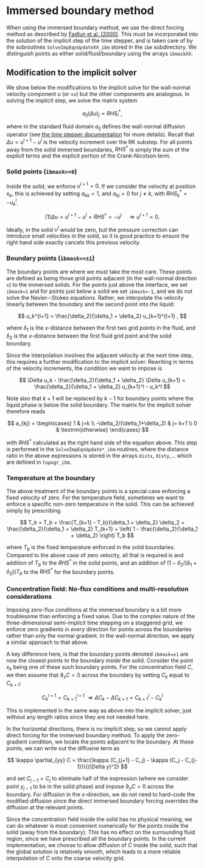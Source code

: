 # Immersed boundary method

When using the immersed boundary method, we use the direct forcing method as described by [Fadlun et al. (2000)](https://doi.org/10.1006/jcph.2000.6484).
This must be incorporated into the solution of the implicit step of the time stepper, and is taken care of by the subroutines `SolveImpEqnUpdateXX_ibm` stored in the `ibm` subdirectory.
We distinguish points as either solid/fluid/boundary using the arrays `ibmaskXX`.

## Modification to the implicit solver
We show below the modifications to the implicit solve for the wall-normal velocity component $u$ (or `vx`) but the other components are analogous.
In solving the implicit step, we solve the matrix system

$$
a_{ij} (\Delta u)_j = RHS^*_{i} ,
$$

where in the standard fluid domain $a_{ij}$ defines the wall-normal diffusion operator (see [the time stepper documentation](../numerics/#crank-nicolson-semi-implicit-diffusion) for more details).
Recall that $\Delta u = u^{l+1} - u^l$ is the velocity increment over the RK substep.
For all points away from the solid immersed boundaries, $RHS^*$ is simply the sum of the explicit terms and the explicit portion of the Crank-Nicolson term.

### Solid points (`ibmask==0`)

Inside the solid, we enforce $u^{l+1}=0$.
If we consider the velocity at position $x_k$, this is achieved by setting $a_{kk}=1$, and $a_{kj}=0$ for $j\neq k$, with $RHS^*_k=-u^l_k$.

$$
(1)\Delta u = u^{l+1} - u^l = RHS^* = -u^l \quad \Rightarrow u^{l+1}=0 .
$$

Ideally, in the solid $u^l$ would be zero, but the pressure correction can introduce small velocities in the solid, so it is good practice to ensure the right hand side exactly cancels this previous velocity.

### Boundary points (`ibmask==±1`)

The boundary points are where we must take the most care.
These points are defined as being those grid points adjacent (in the wall-normal direction `x`) to the immersed solids.
For the points just above the interface, we set `ibmask=1` and for points just below a solid we set `ibmask=-1`, and we do not solve the Navier--Stokes equations.
Rather, we interpolate the velocity linearly between the boundary and the second point into the liquid:

$$
u_k^{l+1} = \frac{\delta_2}{\delta_1 + \delta_2} u_{k+1}^{l+1} ,
$$

where $\delta_1$ is the $x$-distance between the first two grid points in the fluid, and $\delta_2$ is the $x$-distance between the first fluid grid point and the solid boundary.

Since the interpolation involves the adjacent velocity at the next time step, this requires a further modification to the implicit solver.
Rewriting in terms of the velocity increments, the condition we want to impose is

$$
\Delta u_k - \frac{\delta_2}{\delta_1 + \delta_2} \Delta u_{k+1} = \frac{\delta_2}{\delta_1 + \delta_2} u_{k+1}^l - u_k^l
$$

Note also that $k+1$ will be replaced by $k-1$ for boundary points where the liquid phase is below the solid boundary.
The matrix for the implicit solver therefore reads

$$
a_{kj} = \begin{cases} 1 & j=k \\ -\delta_2/(\delta_1+\delta_2) & j= k+1 \\ 0 & \textrm{otherwise} \end{cases}
$$

with $RHS^*$ calculated as the right hand side of the equation above.
This step is performed in the `SolveImpEqnUpdate*_ibm` routines, where the distance ratio in the above expressions is stored in the arrays `distx`, `disty`,... which are defined in `topogr_ibm`.

### Temperature at the boundary

The above treatment of the boundary points is a special case enforcing a fixed velocity of zero.
For the temperature field, sometimes we want to enforce a specific non-zero temperature in the solid.
This can be achieved simply by prescribing

$$
T_k = T_b + \frac{T_{k+1} - T_b}{\delta_1 + \delta_2} \delta_2 = \frac{\delta_2}{\delta_1 + \delta_2} T_{k+1} + \left( 1 - \frac{\delta_2}{\delta_1 + \delta_2} \right) T_b
$$

where $T_b$ is the fixed temperature enforced in the solid boundaries.
Compared to the above case of zero velocity, all that is required is and addition of $T_b$ to the $RHS^*$ in the solid points, and an addition of $(1 - \delta_2/(\delta_1 + \delta_2)) T_b$ to the $RHS^*$ for the boundary points.

### Concentration field: No-flux conditions and multi-resolution considerations

Imposing zero-flux conditions at the immersed boundary is a bit more troublesome than enforcing a fixed value.
Due to the complex nature of the three-dimensional semi-implicit time stepping on a staggered grid, we enforce zero gradients in *every* direction for points across the boundaries rather than only the normal gradient.
In the wall-normal direction, we apply a similar approach to that above.

A key difference here, is that the boundary points denoted `ibmask=±1` are now the closest points to the boundary *inside* the solid.
Consider the point $x_k$ being one of these such boundary points.
For the concentration field $C$, we then assume that $\partial_x C=0$ across the boundary by setting $C_{k}$ equal to $C_{k+1}$:

$$
C_k^{l+1} = C_{k+1}^{l+1} \ \Rightarrow \Delta C_k - \Delta C_{k+1} = C_{k+1}^l - C_k^l
$$

This is implemented in the same way as above into the implicit solver, just without any length ratios since they are not needed here.

In the horizontal directions, there is no implicit step, so we cannot apply direct forcing for the immersed boundary method.
To apply the zero-gradient condition, we locate the points adjacent to the boundary.
At these points, we can write out the diffusive term as

$$
\kappa \partial_{yy} C = \frac{\kappa (C_{j+1} - C_j) - \kappa (C_j - C_{j-1})}{(\Delta y)^2}
$$

and set $C_{j-1}=C_j$ to eliminate half of the expression (where we consider point $y_{j-1}$ to be in the solid phase) and impose $\partial_y C=0$ across the boundary.
For diffusion in the $x$-direction, we do not need to hard-code the modified diffusion since the direct immersed boundary forcing overrides the diffusion at the relevant points.

Since the concentration field inside the solid has no physical meaning, we can do whatever is most convenient numerically for the points inside the solid (away from the boundary).
This has no effect on the surrounding fluid region, since we have prescribed all the boundary points.
In the current implementation, we choose to allow diffusion of $C$ inside the solid, such that the global solution is relatively smooth, which leads to a more reliable interpolation of $C$ onto the coarse velocity grid.